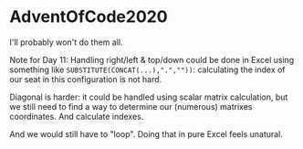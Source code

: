 # AdventOfCode2020
I'll probably won't do them all.

Note for Day 11:
Handling right/left & top/down could be done in Excel using something like `SUBSTITUTE(CONCAT(...),".",""))`: calculating the index of our seat in this configuration is not hard.

Diagonal is harder: it could be handled using scalar matrix calculation, but we still need to find a way to determine our (numerous) matrixes coordinates. And calculate indexes.

And we would still have to "loop". Doing that in pure Excel feels unatural.
